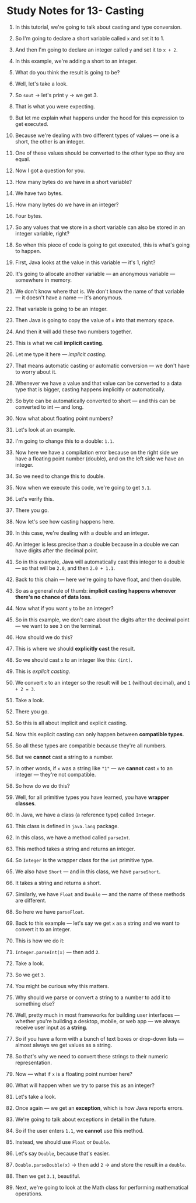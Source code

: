 # Study Notes for 13- Casting

1. In this tutorial, we're going to talk about casting and type conversion.

2. So I'm going to declare a short variable called `x` and set it to 1.

3. And then I'm going to declare an integer called `y` and set it to `x + 2`.

4. In this example, we're adding a short to an integer.

5. What do you think the result is going to be?

6. Well, let's take a look.

7. So `sout` → let's print `y` → we get 3.

8. That is what you were expecting.

9. But let me explain what happens under the hood for this expression to get executed.

10. Because we're dealing with two different types of values — one is a short, the other is an integer.

11. One of these values should be converted to the other type so they are equal.

12. Now I got a question for you.

13. How many bytes do we have in a short variable?

14. We have two bytes.

15. How many bytes do we have in an integer?

16. Four bytes.

17. So any values that we store in a short variable can also be stored in an integer variable, right?

18. So when this piece of code is going to get executed, this is what's going to happen.

19. First, Java looks at the value in this variable — it's 1, right?

20. It's going to allocate another variable — an anonymous variable — somewhere in memory.

21. We don't know where that is. We don't know the name of that variable — it doesn't have a name — it's anonymous.

22. That variable is going to be an integer.

23. Then Java is going to copy the value of `x` into that memory space.

24. And then it will add these two numbers together.

25. This is what we call **implicit casting**.

26. Let me type it here — _implicit casting_.

27. That means automatic casting or automatic conversion — we don't have to worry about it.

28. Whenever we have a value and that value can be converted to a data type that is bigger, casting happens implicitly or automatically.

29. So byte can be automatically converted to short — and this can be converted to int — and long.

30. Now what about floating point numbers?

31. Let's look at an example.

32. I'm going to change this to a double: `1.1`.

33. Now here we have a compilation error because on the right side we have a floating point number (double), and on the left side we have an integer.

34. So we need to change this to double.

35. Now when we execute this code, we're going to get `3.1`.

36. Let's verify this.

37. There you go.

38. Now let's see how casting happens here.

39. In this case, we're dealing with a double and an integer.

40. An integer is less precise than a double because in a double we can have digits after the decimal point.

41. So in this example, Java will automatically cast this integer to a double — so that will be `2.0`, and then `2.0 + 1.1`.

42. Back to this chain — here we're going to have float, and then double.

43. So as a general rule of thumb: **implicit casting happens whenever there's no chance of data loss**.

44. Now what if you want `y` to be an integer?

45. So in this example, we don't care about the digits after the decimal point — we want to see `3` on the terminal.

46. How should we do this?

47. This is where we should **explicitly cast** the result.

48. So we should cast `x` to an integer like this: `(int)`.

49. This is _explicit casting_.

50. We convert `x` to an integer so the result will be `1` (without decimal), and `1 + 2 = 3`.

51. Take a look.

52. There you go.

53. So this is all about implicit and explicit casting.

54. Now this explicit casting can only happen between **compatible types**.

55. So all these types are compatible because they're all numbers.

56. But we **cannot** cast a string to a number.

57. In other words, if `x` was a string like `"1"` — we **cannot** cast `x` to an integer — they're not compatible.

58. So how do we do this?

59. Well, for all primitive types you have learned, you have **wrapper classes**.

60. In Java, we have a class (a reference type) called `Integer`.

61. This class is defined in `java.lang` package.

62. In this class, we have a method called `parseInt`.

63. This method takes a string and returns an integer.

64. So `Integer` is the wrapper class for the `int` primitive type.

65. We also have `Short` — and in this class, we have `parseShort`.

66. It takes a string and returns a short.

67. Similarly, we have `Float` and `Double` — and the name of these methods are different.

68. So here we have `parseFloat`.

69. Back to this example — let's say we get `x` as a string and we want to convert it to an integer.

70. This is how we do it:

71. `Integer.parseInt(x)` — then add `2`.

72. Take a look.

73. So we get `3`.

74. You might be curious why this matters.

75. Why should we parse or convert a string to a number to add it to something else?

76. Well, pretty much in most frameworks for building user interfaces — whether you're building a desktop, mobile, or web app — we always receive user input as **a string**.

77. So if you have a form with a bunch of text boxes or drop-down lists — almost always we get values as a string.

78. So that's why we need to convert these strings to their numeric representation.

79. Now — what if `x` is a floating point number here?

80. What will happen when we try to parse this as an integer?

81. Let's take a look.

82. Once again — we get an **exception**, which is how Java reports errors.

83. We're going to talk about exceptions in detail in the future.

84. So if the user enters `1.1`, we **cannot** use this method.

85. Instead, we should use `Float` or `Double`.

86. Let's say `Double`, because that's easier.

87. `Double.parseDouble(x)` → then add `2` → and store the result in a `double`.

88. Then we get `3.1`, beautiful.

89. Next, we're going to look at the Math class for performing mathematical operations.
